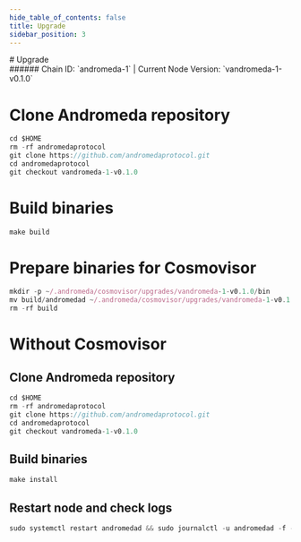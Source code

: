 ```yaml
---
hide_table_of_contents: false
title: Upgrade
sidebar_position: 3
---
```


<div class="h1-with-icon icon-andromeda">
# Upgrade
</div>
###### Chain ID: `andromeda-1` | Current Node Version: `vandromeda-1-v0.1.0`


# Clone Andromeda repository
```js
cd $HOME
rm -rf andromedaprotocol
git clone https://github.com/andromedaprotocol.git
cd andromedaprotocol
git checkout vandromeda-1-v0.1.0
 ```

# Build binaries
```js
make build
 ```

# Prepare binaries for Cosmovisor
```js
mkdir -p ~/.andromeda/cosmovisor/upgrades/vandromeda-1-v0.1.0/bin
mv build/andromedad ~/.andromeda/cosmovisor/upgrades/vandromeda-1-v0.1.0/bin/
rm -rf build
```

# Without Cosmovisor
## Clone Andromeda repository
```js
cd $HOME
rm -rf andromedaprotocol
git clone https://github.com/andromedaprotocol.git
cd andromedaprotocol
git checkout vandromeda-1-v0.1.0
 ```

## Build binaries
```js
make install
 ```

## Restart node and check logs
```js
sudo systemctl restart andromedad && sudo journalctl -u andromedad -f --no-hostname -o cat
```